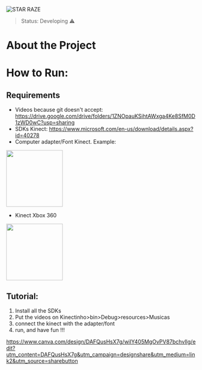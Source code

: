 
 ![STAR RAZE](https://user-images.githubusercontent.com/72676389/198158888-6c0b88b9-e5b2-4750-9098-889cb45ed0fe.png)
> Status: Developing ⚠

# About the Project


# How to Run:
## Requirements
- Videos because git doesn't accept: https://drive.google.com/drive/folders/1ZNOpauKSihtAWxga4Ke8SfM0D1zWD0wC?usp=sharing
- SDKs Kinect: https://www.microsoft.com/en-us/download/details.aspx?id=40278
- Computer adapter/Font Kinect. Example:
<img src="https://user-images.githubusercontent.com/72676389/195720325-751308e6-fe3d-4c2a-85a8-c5e158647e1e.png" height="150">

- Kinect Xbox 360 
<img src="https://user-images.githubusercontent.com/72676389/195720438-4e1ecebb-47ea-4775-8624-0c9fc92e779d.png" height="150">

## Tutorial:
1) Install all the SDKs
2) Put the videos on Kinectinho>bin>Debug>resources>Musicas
3) connect the kinect with the adapter/font
4) run, and have fun !!!




https://www.canva.com/design/DAFQusHsX7g/wiIY405MgOvPV87bchvIlg/edit?utm_content=DAFQusHsX7g&utm_campaign=designshare&utm_medium=link2&utm_source=sharebutton
